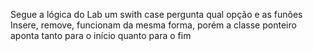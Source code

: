 Segue a lógica do Lab um swith case pergunta qual opção e as funões Insere, remove, funcionam da mesma forma, porém a classe ponteiro aponta tanto para o início quanto para o fim 
